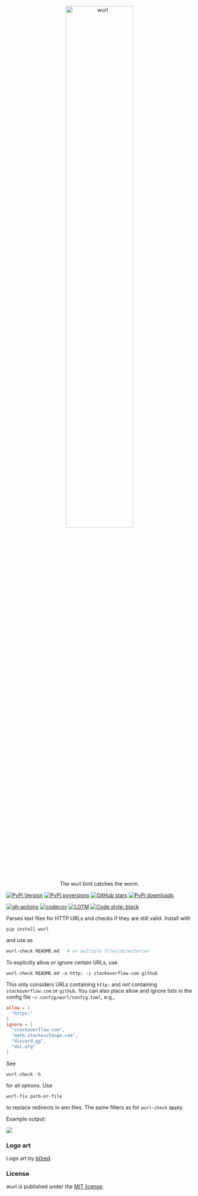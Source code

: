 <p align="center">
  <a href="https://github.com/nschloe/wurl"><img alt="wurl" src="https://nschloe.github.io/wurl/logo.svg" width="60%"></a>
  <p align="center">The wurl bird catches the worm.</p>
</p>

[![PyPi Version](https://img.shields.io/pypi/v/wurl.svg?style=flat-square)](https://pypi.org/project/wurl/)
[![PyPI pyversions](https://img.shields.io/pypi/pyversions/wurl.svg?style=flat-square)](https://pypi.org/project/wurl/)
[![GitHub stars](https://img.shields.io/github/stars/nschloe/wurl.svg?style=flat-square&logo=github&label=Stars&logoColor=white)](https://github.com/nschloe/wurl/)
[![PyPi downloads](https://img.shields.io/pypi/dm/wurl.svg?style=flat-square)](https://pypistats.org/packages/wurl)

[![gh-actions](https://img.shields.io/github/workflow/status/nschloe/wurl/ci?style=flat-square)](https://github.com/nschloe/wurl/actions?query=workflow%3Aci)
[![codecov](https://img.shields.io/codecov/c/github/nschloe/wurl.svg?style=flat-square)](https://app.codecov.io/gh/nschloe/wurl)
[![LGTM](https://img.shields.io/lgtm/grade/python/github/nschloe/wurl.svg?style=flat-square)](https://lgtm.com/projects/g/nschloe/wurl)
[![Code style: black](https://img.shields.io/badge/code%20style-black-000000.svg?style=flat-square)](https://github.com/psf/black)

Parses text files for HTTP URLs and checks if they are still valid. Install with
```
pip install wurl
```
and use as
```sh
wurl-check README.md   # or multiple files/directories
```
To explicitly allow or ignore certain URLs, use
```
wurl-check README.md -a http: -i stackoverflow.com github
```
This only considers URLs containing `http:` and _not_ containing `stackoverflow.com` or
`github`. You can also place allow and ignore lists in the config file
`~/.config/wurl/config.toml`, e.g.,
```toml
allow = [
  "https:"
]
ignore = [
  "stackoverflow.com",
  "math.stackexchange.com",
  "discord.gg",
  "doi.org"
]
```
See
```
wurl-check -h
```
for all options. Use
```
wurl-fix path-or-file
```
to replace redirects in ann files. The same filters as for `wurl-check` apply.

Example output:

![](https://nschloe.github.io/wurl/example-output-carbon.png)


### Logo art

Logo art by [b0red](https://pixabay.com/users/b0red-4473488/).


### License
wurl is published under the [MIT license](https://en.wikipedia.org/wiki/MIT_License).
